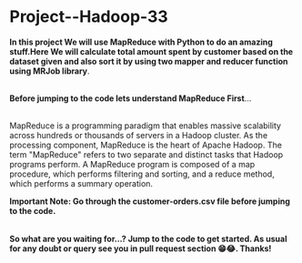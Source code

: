 # Project--Hadoop-33

<table>
  
**In this project We will use MapReduce with Python to do an amazing stuff.Here We will calculate total amount spent by customer based on the dataset given and also sort it by using two mapper and reducer function using MRJob library**.<br></br>

**Before jumping to the code lets understand MapReduce First**...<br></br>

MapReduce is a programming paradigm that enables massive scalability across hundreds or thousands of servers in a Hadoop cluster. As the processing component, MapReduce is the heart of Apache Hadoop. The term "MapReduce" refers to two separate and distinct tasks that Hadoop programs perform.
A MapReduce program is composed of a map procedure, which performs filtering and sorting, and a reduce method, which performs a summary operation.


**Important Note: Go through the customer-orders.csv file before jumping to the code.**


</table>

**So what are you waiting for...? Jump to the code to get started. As usual for any doubt or query see you in pull request section 😁😂. Thanks!**



